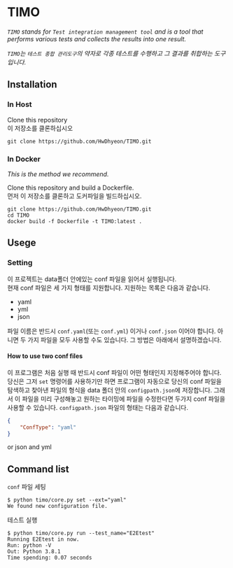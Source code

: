 # TIMO

_`TIMO` stands for `Test integration management tool` and is a tool that performs various tests and collects the results into one result._

_`TIMO`는 `테스트 종합 관리도구`의 약자로 각종 테스트를 수행하고 그 결과를 취합하는 도구입니다._

## Installation

### In Host

Clone this repository  
이 저장소를 클론하십시오

```shell
git clone https://github.com/HwDhyeon/TIMO.git
```

### In Docker

_This is the method we recommend._

Clone this repository and build a Dockerfile.  
먼저 이 저장소를 클론하고 도커파일을 빌드하십시오.

```shell
git clone https://github.com/HwDhyeon/TIMO.git
cd TIMO
docker build -f Dockerfile -t TIMO:latest .
```

## Usege

### Setting

이 프로젝트는 data폴더 안에있는 conf 파일을 읽어서 실행됩니다.  
현재 conf 파일은 세 가지 형태를 지원합니다. 지원하는 목록은 다음과 같습니다.

- yaml
- yml
- json

파일 이름은 반드시 `conf.yaml`(또는 `conf.yml`) 이거나 `conf.json` 이어야 합니다. 아니면 두 가지 파일을 모두 사용할 수도 있습니다. 그 방법은 아래에서 설명하겠습니다.

#### How to use two conf files

이 프로그램은 처음 실행 때 반드시 conf 파일이 어떤 형태인지 지정해주어야 합니다. 당신은 그저 `set` 명령어를 사용하기만 하면 프로그램이 자동으로 당신의 conf 파일을 탐색하고 찾아낸 파일의 형식을 data 폴더 안의 `configpath.json`에 저장합니다. 그래서 이 파일을 미리 구성해놓고 원하는 타이밍에 파일을 수정한다면 두가지 conf 파일을 사용할 수 있습니다. `configpath.json` 파일의 형태는 다음과 같습니다.

```json
{
    "ConfType": "yaml"
}
```

or json and yml

## Command list

`conf` 파일 세팅

``` shell
$ python timo/core.py set --ext="yaml"
We found new configuration file.
```

테스트 실행

```shell
$ python timo/core.py run --test_name="E2Etest"
Running E2Etest in now.
Run: python -V
Out: Python 3.8.1
Time spending: 0.07 seconds
```
